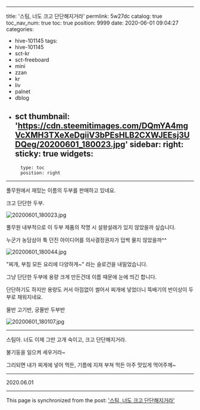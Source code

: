 
---
title: '스팀, 너도 크고 단단해지거라'
permlink: 5w27dc
catalog: true
toc_nav_num: true
toc: true
position: 9999
date: 2020-06-01 09:04:27
categories:
- hive-101145
tags:
- hive-101145
- sct-kr
- sct-freeboard
- mini
- zzan
- kr
- liv
- palnet
- dblog
- sct
thumbnail: 'https://cdn.steemitimages.com/DQmYA4mgVcXMH3TXeXeDgiiV3bPEsHLB2CXWJEEsj3UDQeg/20200601_180023.jpg'
sidebar:
    right:
        sticky: true
widgets:
    -
        type: toc
        position: right
---


풀무원에서 재밌는 이름의 두부를 판매하고 있네요.

크고 단단한 두부.

![20200601_180023.jpg](https://cdn.steemitimages.com/DQmYA4mgVcXMH3TXeXeDgiiV3bPEsHLB2CXWJEEsj3UDQeg/20200601_180023.jpg)

풀무원 내부적으로 이 두부 제품의 작명 시 설왕설래가 있지 않았을까 싶습니다.

누군가 농담삼아 툭 던진 아이디어를 의사결정권자가 덥썩 물지 않았을까^^

![20200601_180044.jpg](https://cdn.steemitimages.com/DQmaQ7s12jJ999PM8eTF2sCqfpB99SsNEi3BvGayapMbaxD/20200601_180044.jpg)

"찌개, 부침 모든 요리에 다양하게~" 라는 슬로건을 내밀었습니다.

그냥 단단한 두부에 용량 크게 만든건데 이름 때문에 눈에 띄긴 합니다.

단단하기도 하지만 용량도 커서 아낌없이 썰어서 찌개에 넣었더니  뚝배기의 반이상이 두부로 채워지네요.

물반 고기반, 궁물반 두부반

![20200601_180107.jpg](https://cdn.steemitimages.com/DQmNqUrqpDoYTQyv2p22xmEA544Ruw7QBV2D912RMde5hLc/20200601_180107.jpg)

***

스팀아. 너도 이제 그만 고개 숙이고, 크고 단단해지거라. 

불기둥을 일으켜 세우거라~

그리되면 내가 찌게에 넣어 먹든, 기름에 지져 부쳐 먹든 아주 맛있게 먹어주께~

***

2020.06.01

- - -

This page is synchronized from the post: ['스팀, 너도 크고 단단해지거라'](https://steemit.com/@lucky2015/5w27dc)
